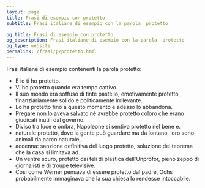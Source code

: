 ```yaml
---
layout: page
title: Frasi di esempio con protetto 
subtitle: Frasi italiane di esempio con la parola  protetto

og_title: Frasi di esempio con protetto 
og_description: Frasi italiane di esempio con la parola  protetto
og_type: website
permalink: /frasi/p/protetto.html
---
```


Frasi italiane di esempio contenenti la parola protetto:


- E io ti ho protetto.
- Vi ho protetto quando era tempo cattivo.
- Il suo mondo era soffuso di tinte pastello, emotivamente protetto, finanziariamente solido e politicamente irrilevante.
- Lo ha protetto fino a questo momento e adesso lo abbandona.
- Pregare non lo aveva salvato né avrebbe protetto coloro che erano giudicati inutili dal governo.
- Diviso tra luce e ombra, Napoleone si sentiva protetto nel bene e.
- naturale protetto, dove la gente può guardare ma da lontano, loro sono animali da parco naturale,.
- accenna: sanzione definitiva del luogo protetto, soluzione del teorema che la casa si limitava ad.
- Un ventre scuro, protetto dai teli di plastica dell'Unprofor, pieno zeppo di giornalisti e di troupe televisive.
- Così come Werner pensava di essere protetto dal padre, Ochs probabilmente immaginava che la sua chiesa lo rendesse intoccabile.
